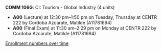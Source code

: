 **COMM 106G**: CI: Tourism - Global Industry (4 units)

- **A00** (Lecture) at 12:30 pm–1:50 pm on Tuesday, Thursday at CENTR 222 by Cordoba Azcarate, Matilde (A11781694)
- **A00** (Final Exam) at 11:30 am–2:29 pm on Monday at CENTR 222 by Cordoba Azcarate, Matilde (A11781694)

[Enrollment numbers over time](./COMM106G.tsv)
